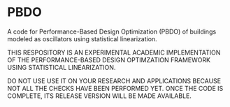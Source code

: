 # PBDO
A code for Performance-Based Design Optimization (PBDO) of buildings modeled as oscillators using statistical linearization.

THIS RESPOSITORY IS AN EXPERIMENTAL ACADEMIC IMPLEMENTATION OF THE PERFORMANCE-BASED DESIGN OPTIMZATION FRAMEWORK USING STATISTICAL LINEARIZATION.

DO NOT USE USE IT ON YOUR RESEARCH AND APPLICATIONS BECAUSE NOT ALL THE CHECKS HAVE BEEN PERFORMED YET. ONCE THE CODE IS COMPLETE, ITS RELEASE VERSION WILL BE MADE AVAILABLE.
